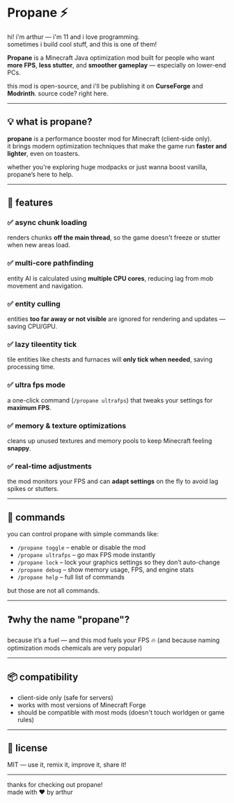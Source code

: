 # Propane ⚡  
hi! i'm arthur — i'm 11 and i love programming.  
sometimes i build cool stuff, and this is one of them!

**Propane** is a Minecraft Java optimization mod built for people who want **more FPS**, **less stutter**, and **smoother gameplay** — especially on lower-end PCs.

this mod is open-source, and i'll be publishing it on **CurseForge** and **Modrinth**. source code? right here.

---

## 💡 what is propane?

**propane** is a performance booster mod for Minecraft (client-side only).  
it brings modern optimization techniques that make the game run **faster and lighter**, even on toasters.

whether you're exploring huge modpacks or just wanna boost vanilla, propane’s here to help.

---

## 🚀 features

### ✅ async chunk loading  
renders chunks **off the main thread**, so the game doesn't freeze or stutter when new areas load.

### ✅ multi-core pathfinding  
entity AI is calculated using **multiple CPU cores**, reducing lag from mob movement and navigation.

### ✅ entity culling  
entities **too far away or not visible** are ignored for rendering and updates — saving CPU/GPU.

### ✅ lazy tileentity tick  
tile entities like chests and furnaces will **only tick when needed**, saving processing time.

### ✅ ultra fps mode  
a one-click command (`/propane ultrafps`) that tweaks your settings for **maximum FPS**.

### ✅ memory & texture optimizations  
cleans up unused textures and memory pools to keep Minecraft feeling **snappy**.

### ✅ real-time adjustments  
the mod monitors your FPS and can **adapt settings** on the fly to avoid lag spikes or stutters.

---

## 🧠 commands

you can control propane with simple commands like:

- `/propane toggle` – enable or disable the mod  
- `/propane ultrafps` – go max FPS mode instantly
- `/propane lock` – lock your graphics settings so they don’t auto-change  
- `/propane debug` – show memory usage, FPS, and engine stats  
- `/propane help` – full list of commands

but those are not all commands.

---

## ❓why the name "propane"?

because it’s a fuel — and this mod fuels your FPS 🔥 (and because naming optimization mods chemicals are very popular)

---

## 📦 compatibility

- client-side only (safe for servers)  
- works with most versions of Minecraft Forge  
- should be compatible with most mods (doesn't touch worldgen or game rules)

---

## 📜 license

MIT — use it, remix it, improve it, share it!

---

thanks for checking out propane!  
made with ❤️ by arthur
